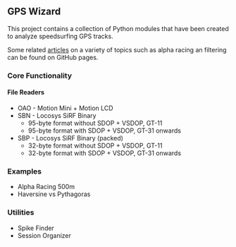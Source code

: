 ## GPS Wizard

This project contains a collection of Python modules that have been created to analyze speedsurfing GPS tracks.

Some related [articles](https://logiqx.github.io/gps-wizard/) on a variety of topics such as alpha racing an filtering can be found on GitHub pages.



### Core Functionality

#### File Readers

- OAO - Motion Mini + Motion LCD
- SBN - Locosys SiRF Binary
  - 95-byte format without SDOP + VSDOP, GT-11
  - 95-byte format with SDOP + VSDOP, GT-31 onwards
- SBP - Locosys SiRF Binary (packed)
  - 32-byte format without SDOP + VSDOP, GT-11
  - 32-byte format with SDOP + VSDOP, GT-31 onwards



### Examples

- Alpha Racing 500m
- Haversine vs Pythagoras



### Utilities

- Spike Finder
- Session Organizer
